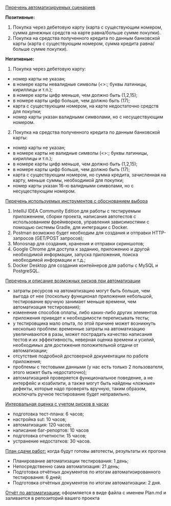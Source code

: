 <u>Перечень автоматизируемых сценариев</u>

**Позитивные:** 
1. Покупка через дебетовую карту (карта с существующим номером, сумма денежных средств на карте равна/больше сумме покупки). 
2. Покупка на средства полученного кредита по данным банковской карты (карта с существующим номером, сумма кредита равна/больше сумме покупки).

**Негативные:** 
1.	Покупка через дебетовую карту: 
- номер карты не указан;
- в номере карты невалидные символы (<>:; буквы латиницы, кириллицы и т.п.); 
- в номере карты цифр меньше, чем должно быть (1,2,15); 
- в номере карты цифр больше, чем должно быть (17); 
- карта с существующим номером, на карте недостаточно средств для покупки; 
- номер карты указан валидными символами, но с несуществующим номером. 
2. Покупка на средства полученного кредита по данным банковской карты: 
- номер карты не указан; 
- в номере карты не валидные символы (<>:; буквы латиницы, кириллицы и т.п.); 
- в номере карты цифр меньше, чем должно быть (1,2,15); 
- в номере карты цифр больше, чем должно быть (17); 
- карта с существующим номером, но сумма кредита, зачисленная на карту, меньше суммы, необходимой для покупки; 
- номер карты указан 16-ю валидными символами, но с несуществующим номером.

<u>Перечень используемых инструментов с обоснованием выбора</u>
1.	IntelliJ IDEA Community Edition для работы с тестируемым приложением, сборки проекта, написания автотестов с использованием фреймворков, управления зависимостями с помощью системы Gradle, для интеграции с Docker.
2.	Postman возможно будет необходим для создания и отправки HTTP-запросов (GET/POST запросов);
3.	Monosnap для создания, хранения и отправки скриншотов;
4.	Google Chrome для доступа к заданию, приложению и другой необходимой информации, запуска приложения, поиска необходимой информации и т.д.;
5.	Docker Desktop для создания контейнеров для работы с MySQL и PostgreSQL.


<u>Перечень и описание возможных рисков при автоматизации</u>
- затраты ресурсов на автоматизацию могут быть больше, чем выгода от нее (поскольку функционал приложения небольшой, тестирование вручную занимает меньше времени, чем автоматизация тестирования); 
- изменение способов оплаты, либо каких-либо других элементов приложения приведет к необходимости переписывать тесты;
- у тестировщика мало опыта, по этой причине может возникнуть несколько проблем: временные затраты на автоматизацию увеличиваются в разы, может пострадать качество написания тестов и их эффективность, неверная оценка времени и усилий, необходимых для достижения положительной отдачи от автоматизации;
- отсутствие подробной достоверной документации по работе приложения;
- проблемы с тестовыми данными (у нас есть только 2 пользователя, этого может быть недостаточно);
- автоматизацией проверяется функциональное поведение, а не интерфейс и юзабилити, а также могут быть найдены «ложные» дефекты, которые надо проверять вручную, таким образом, исключать ручное тестирование будет неправильно.

<u>Интервальная оценка с учетом рисков в часах</u>
- подготовка тест-плана: 6 часов;
- настройка sut: 10 часов;
- автоматизация: 120 часов;
- написание баг-репортов: 10 часов
- подготовка отчетности: 15 часов;
- устранение недостатков: 30 часов.


<u>План сдачи работ:</u> когда будут готовы автотесты, результаты их прогона
-	Планирование автоматизации тестирования: 1 день;
-	Непосредственно сама автоматизация: 21 день;
-	Подготовка отчётных документов по итогам автоматизированного тестирования: 6 дней;
-	Подготовка отчётных документов по итогам автоматизации: 2 дня. 

<u>Отчёт по автоматизации:</u> оформляется в виде файла с именем Plan.md и заливается в репозиторий вашего проекта

